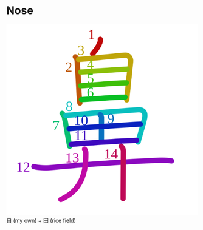 # Nose
![9f3b](Kanji/kanji-colorize/9f3b.svg)
[自](Kanji/kanji-dict/自.md) (my own) + [田](Kanji/kanji-dict/田.md) (rice field)